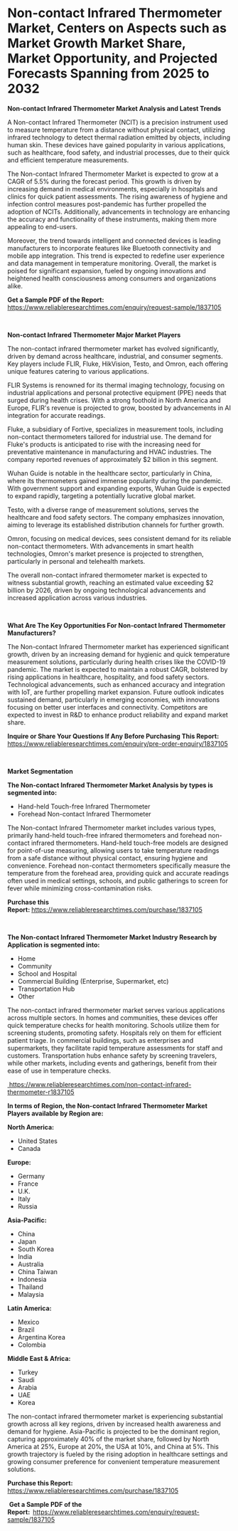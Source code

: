 <p><h1>Non-contact Infrared Thermometer Market, Centers on Aspects such as Market Growth Market Share, Market Opportunity, and Projected Forecasts Spanning from 2025 to 2032</h1></p><p><strong>Non-contact Infrared Thermometer Market Analysis and Latest Trends</strong></p>
<p><p>A Non-contact Infrared Thermometer (NCIT) is a precision instrument used to measure temperature from a distance without physical contact, utilizing infrared technology to detect thermal radiation emitted by objects, including human skin. These devices have gained popularity in various applications, such as healthcare, food safety, and industrial processes, due to their quick and efficient temperature measurements.</p><p>The Non-contact Infrared Thermometer Market is expected to grow at a CAGR of 5.5% during the forecast period. This growth is driven by increasing demand in medical environments, especially in hospitals and clinics for quick patient assessments. The rising awareness of hygiene and infection control measures post-pandemic has further propelled the adoption of NCITs. Additionally, advancements in technology are enhancing the accuracy and functionality of these instruments, making them more appealing to end-users. </p><p>Moreover, the trend towards intelligent and connected devices is leading manufacturers to incorporate features like Bluetooth connectivity and mobile app integration. This trend is expected to redefine user experience and data management in temperature monitoring. Overall, the market is poised for significant expansion, fueled by ongoing innovations and heightened health consciousness among consumers and organizations alike.</p></p>
<p><strong>Get a Sample PDF of the Report:&nbsp;</strong> <a href="https://www.reliableresearchtimes.com/enquiry/request-sample/1837105?utm_campaign=3273&utm_medium=2&utm_source=Github&utm_content=ia&utm_term=14042025&utm_id=non-contact-infrared-thermometer">https://www.reliableresearchtimes.com/enquiry/request-sample/1837105</a></p>
<p>&nbsp;</p>
<p><strong>Non-contact Infrared Thermometer Major Market Players</strong></p>
<p><p>The non-contact infrared thermometer market has evolved significantly, driven by demand across healthcare, industrial, and consumer segments. Key players include FLIR, Fluke, HikVision, Testo, and Omron, each offering unique features catering to various applications.</p><p>FLIR Systems is renowned for its thermal imaging technology, focusing on industrial applications and personal protective equipment (PPE) needs that surged during health crises. With a strong foothold in North America and Europe, FLIR's revenue is projected to grow, boosted by advancements in AI integration for accurate readings.</p><p>Fluke, a subsidiary of Fortive, specializes in measurement tools, including non-contact thermometers tailored for industrial use. The demand for Fluke's products is anticipated to rise with the increasing need for preventative maintenance in manufacturing and HVAC industries. The company reported revenues of approximately $2 billion in this segment.</p><p>Wuhan Guide is notable in the healthcare sector, particularly in China, where its thermometers gained immense popularity during the pandemic. With government support and expanding exports, Wuhan Guide is expected to expand rapidly, targeting a potentially lucrative global market.</p><p>Testo, with a diverse range of measurement solutions, serves the healthcare and food safety sectors. The company emphasizes innovation, aiming to leverage its established distribution channels for further growth.</p><p>Omron, focusing on medical devices, sees consistent demand for its reliable non-contact thermometers. With advancements in smart health technologies, Omron's market presence is projected to strengthen, particularly in personal and telehealth markets.</p><p>The overall non-contact infrared thermometer market is expected to witness substantial growth, reaching an estimated value exceeding $2 billion by 2026, driven by ongoing technological advancements and increased application across various industries.</p></p>
<p>&nbsp;</p>
<p><strong>What Are The Key Opportunities For Non-contact Infrared Thermometer Manufacturers?</strong></p>
<p><p>The Non-contact Infrared Thermometer market has experienced significant growth, driven by an increasing demand for hygienic and quick temperature measurement solutions, particularly during health crises like the COVID-19 pandemic. The market is expected to maintain a robust CAGR, bolstered by rising applications in healthcare, hospitality, and food safety sectors. Technological advancements, such as enhanced accuracy and integration with IoT, are further propelling market expansion. Future outlook indicates sustained demand, particularly in emerging economies, with innovations focusing on better user interfaces and connectivity. Competitors are expected to invest in R&D to enhance product reliability and expand market share.</p></p>
<p><strong>Inquire or Share Your Questions If Any Before Purchasing This Report:</strong> <a href="https://www.reliableresearchtimes.com/enquiry/pre-order-enquiry/1837105?utm_campaign=3273&utm_medium=2&utm_source=Github&utm_content=ia&utm_term=14042025&utm_id=non-contact-infrared-thermometer">https://www.reliableresearchtimes.com/enquiry/pre-order-enquiry/1837105</a></p>
<p>&nbsp;</p>
<p><strong>Market Segmentation</strong></p>
<p><strong>The Non-contact Infrared Thermometer Market Analysis by types is segmented into:</strong></p>
<p><ul><li>Hand-held Touch-free Infrared Thermometer</li><li>Forehead Non-contact Infrared Thermometer</li></ul></p>
<p><p>The Non-contact Infrared Thermometer market includes various types, primarily hand-held touch-free infrared thermometers and forehead non-contact infrared thermometers. Hand-held touch-free models are designed for point-of-use measuring, allowing users to take temperature readings from a safe distance without physical contact, ensuring hygiene and convenience. Forehead non-contact thermometers specifically measure the temperature from the forehead area, providing quick and accurate readings often used in medical settings, schools, and public gatherings to screen for fever while minimizing cross-contamination risks.</p></p>
<p><strong>Purchase this Report:&nbsp;</strong><a href="https://www.reliableresearchtimes.com/purchase/1837105?utm_campaign=3273&utm_medium=2&utm_source=Github&utm_content=ia&utm_term=14042025&utm_id=non-contact-infrared-thermometer">https://www.reliableresearchtimes.com/purchase/1837105</a></p>
<p>&nbsp;</p>
<p><strong>The Non-contact Infrared Thermometer Market Industry Research by Application is segmented into:</strong></p>
<p><ul><li>Home</li><li>Community</li><li>School and Hospital</li><li>Commercial Building (Enterprise, Supermarket, etc)</li><li>Transportation Hub</li><li>Other</li></ul></p>
<p><p>The non-contact infrared thermometer market serves various applications across multiple sectors. In homes and communities, these devices offer quick temperature checks for health monitoring. Schools utilize them for screening students, promoting safety. Hospitals rely on them for efficient patient triage. In commercial buildings, such as enterprises and supermarkets, they facilitate rapid temperature assessments for staff and customers. Transportation hubs enhance safety by screening travelers, while other markets, including events and gatherings, benefit from their ease of use in temperature checks.</p></p>
<p><a href="https://www.reliableresearchtimes.com/non-contact-infrared-thermometer-r1837105?utm_campaign=3273&utm_medium=2&utm_source=Github&utm_content=ia&utm_term=14042025&utm_id=non-contact-infrared-thermometer">&nbsp;https://www.reliableresearchtimes.com/non-contact-infrared-thermometer-r1837105</a></p>
<p><strong>In terms of Region, the Non-contact Infrared Thermometer Market Players available by Region are:</strong></p>
<p>
    <p> <strong> North America: </strong>
        <ul>
            <li>United States</li>
            <li>Canada</li>
        </ul>
        </p> 
    <p> <strong> Europe: </strong>
        <ul>
            <li>Germany</li>
            <li>France</li>
            <li>U.K.</li>
            <li>Italy</li>
            <li>Russia</li>
        </ul>
        </p> 
    <p> <strong> Asia-Pacific: </strong>
        <ul>
            <li>China</li>
            <li>Japan</li>
            <li>South Korea</li>
            <li>India</li>
            <li>Australia</li>
            <li>China Taiwan</li>
            <li>Indonesia</li>
            <li>Thailand</li>
            <li>Malaysia</li>
        </ul>
        </p> 
    <p> <strong> Latin America: </strong>
        <ul>
            <li>Mexico</li>
            <li>Brazil</li>
            <li>Argentina Korea</li>
            <li>Colombia</li>
        </ul>
        </p> 
    <p> <strong> Middle East & Africa: </strong>
        <ul>
            <li>Turkey</li>
            <li>Saudi</li>
            <li>Arabia</li>
            <li>UAE</li>
            <li>Korea</li>
        </ul>
    </p>
    </p>
<p><p>The non-contact infrared thermometer market is experiencing substantial growth across all key regions, driven by increased health awareness and demand for hygiene. Asia-Pacific is projected to be the dominant region, capturing approximately 40% of the market share, followed by North America at 25%, Europe at 20%, the USA at 10%, and China at 5%. This growth trajectory is fueled by the rising adoption in healthcare settings and growing consumer preference for convenient temperature measurement solutions.</p></p>
<p><strong>Purchase this Report: </strong><a href="https://www.reliableresearchtimes.com/purchase/1837105?utm_campaign=3273&utm_medium=2&utm_source=Github&utm_content=ia&utm_term=14042025&utm_id=non-contact-infrared-thermometer">https://www.reliableresearchtimes.com/purchase/1837105</a></p>
<p>&nbsp;<strong>Get a Sample PDF of the Report:&nbsp;&nbsp;</strong><a href="https://www.reliableresearchtimes.com/enquiry/request-sample/1837105?utm_campaign=3273&utm_medium=2&utm_source=Github&utm_content=ia&utm_term=14042025&utm_id=non-contact-infrared-thermometer">https://www.reliableresearchtimes.com/enquiry/request-sample/1837105</a></p>
<p><strong></strong></p>
<p><p></p><p></p><p></p></p>